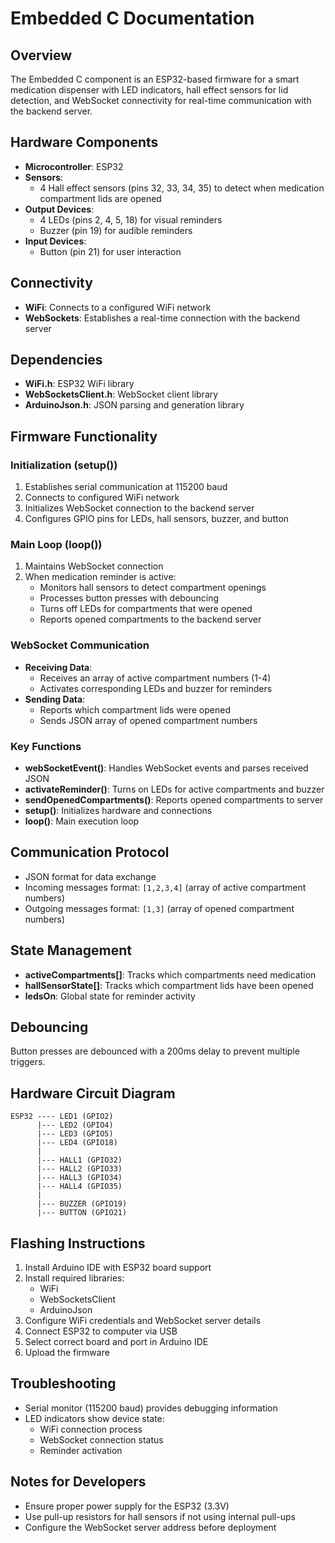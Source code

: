 # Embedded C Documentation

## Overview
The Embedded C component is an ESP32-based firmware for a smart medication dispenser with LED indicators, hall effect sensors for lid detection, and WebSocket connectivity for real-time communication with the backend server.

## Hardware Components
- **Microcontroller**: ESP32
- **Sensors**: 
  - 4 Hall effect sensors (pins 32, 33, 34, 35) to detect when medication compartment lids are opened
- **Output Devices**:
  - 4 LEDs (pins 2, 4, 5, 18) for visual reminders
  - Buzzer (pin 19) for audible reminders
- **Input Devices**:
  - Button (pin 21) for user interaction

## Connectivity
- **WiFi**: Connects to a configured WiFi network
- **WebSockets**: Establishes a real-time connection with the backend server

## Dependencies
- **WiFi.h**: ESP32 WiFi library
- **WebSocketsClient.h**: WebSocket client library
- **ArduinoJson.h**: JSON parsing and generation library

## Firmware Functionality

### Initialization (setup())
1. Establishes serial communication at 115200 baud
2. Connects to configured WiFi network
3. Initializes WebSocket connection to the backend server
4. Configures GPIO pins for LEDs, hall sensors, buzzer, and button

### Main Loop (loop())
1. Maintains WebSocket connection
2. When medication reminder is active:
   - Monitors hall sensors to detect compartment openings
   - Processes button presses with debouncing
   - Turns off LEDs for compartments that were opened
   - Reports opened compartments to the backend server

### WebSocket Communication
- **Receiving Data**: 
  - Receives an array of active compartment numbers (1-4)
  - Activates corresponding LEDs and buzzer for reminders
- **Sending Data**: 
  - Reports which compartment lids were opened
  - Sends JSON array of opened compartment numbers

### Key Functions
- **webSocketEvent()**: Handles WebSocket events and parses received JSON
- **activateReminder()**: Turns on LEDs for active compartments and buzzer
- **sendOpenedCompartments()**: Reports opened compartments to server
- **setup()**: Initializes hardware and connections
- **loop()**: Main execution loop

## Communication Protocol
- JSON format for data exchange
- Incoming messages format: `[1,2,3,4]` (array of active compartment numbers)
- Outgoing messages format: `[1,3]` (array of opened compartment numbers)

## State Management
- **activeCompartments[]**: Tracks which compartments need medication
- **hallSensorState[]**: Tracks which compartment lids have been opened
- **ledsOn**: Global state for reminder activity

## Debouncing
Button presses are debounced with a 200ms delay to prevent multiple triggers.

## Hardware Circuit Diagram
```
ESP32 ---- LED1 (GPIO2)
      |--- LED2 (GPIO4)
      |--- LED3 (GPIO5)
      |--- LED4 (GPIO18)
      |
      |--- HALL1 (GPIO32)
      |--- HALL2 (GPIO33)
      |--- HALL3 (GPIO34)
      |--- HALL4 (GPIO35)
      |
      |--- BUZZER (GPIO19)
      |--- BUTTON (GPIO21)
```

## Flashing Instructions
1. Install Arduino IDE with ESP32 board support
2. Install required libraries:
   - WiFi
   - WebSocketsClient
   - ArduinoJson
3. Configure WiFi credentials and WebSocket server details
4. Connect ESP32 to computer via USB
5. Select correct board and port in Arduino IDE
6. Upload the firmware

## Troubleshooting
- Serial monitor (115200 baud) provides debugging information
- LED indicators show device state:
  - WiFi connection process
  - WebSocket connection status
  - Reminder activation

## Notes for Developers
- Ensure proper power supply for the ESP32 (3.3V)
- Use pull-up resistors for hall sensors if not using internal pull-ups
- Configure the WebSocket server address before deployment 
